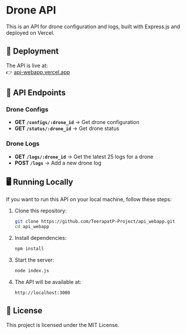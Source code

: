 # Drone API

This is an API for drone configuration and logs, built with Express.js and deployed on Vercel.

## 🚀 Deployment  
The API is live at:  
👉 [api-webapp.vercel.app](https://api-webapp.vercel.app)

## 📌 API Endpoints  

### **Drone Configs**  
- **GET `/configs/:drone_id`** → Get drone configuration  
- **GET `/status/:drone_id`** → Get drone status  

### **Drone Logs**  
- **GET `/logs/:drone_id`** → Get the latest 25 logs for a drone  
- **POST `/logs`** → Add a new drone log  

## 🖥 Running Locally  
If you want to run this API on your local machine, follow these steps:

1. Clone this repository:
   ```sh
   git clone https://github.com/TeerapatP-Project/api_webapp.git
   cd api_webapp
   ```

2. Install dependencies:
   ```sh
   npm install
   ```

3. Start the server:
   ```sh
   node index.js
   ```

4. The API will be available at:
   ```
   http://localhost:3000
   ```

## 📄 License  
This project is licensed under the MIT License.